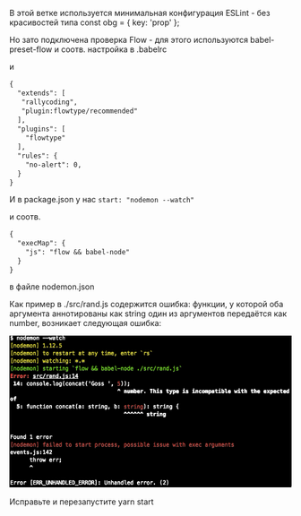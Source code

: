 В этой ветке используется минимальная конфигурация ESLint - без красивостей типа const obg = { key: 'prop' };

Но зато подключена проверка Flow - для этого используются babel-preset-flow и соотв. настройка в .babelrc

и

```
{
  "extends": [
   "rallycoding",
   "plugin:flowtype/recommended"
  ],
  "plugins": [
    "flowtype"
  ],
  "rules": {
    "no-alert": 0,
  }
}

```

И в package.json у нас `start: "nodemon --watch"`

и соотв.

```
{
  "execMap": {
    "js": "flow && babel-node"
  }
}
```
в файле nodemon.json

Как пример в ./src/rand.js содержится ошибка: функции, у которой оба аргумента аннотированы как string один из аргументов передаётся как number, возникает следующая ошибка:

![alt scheme](flow-error.png "Ошибка")

Исправьте и перезапустите yarn start
